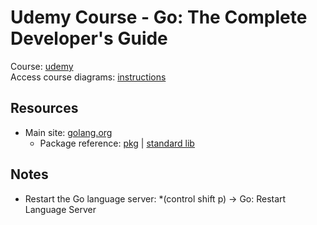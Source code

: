 # Udemy Course - Go: The Complete Developer's Guide

Course: [udemy](https://www.udemy.com/course/go-the-complete-developers-guide/)  
Access course diagrams: [instructions](https://www.udemy.com/course/go-the-complete-developers-guide/learn/lecture/7859182#overview)

## Resources
* Main site: [golang.org](https://golang.org/)
  * Package reference: [pkg](https://pkg.go.dev) | [standard lib](https://pkg.go.dev/std)

## Notes
* Restart the Go language server:
  *(control shift p) -> Go: Restart Language Server